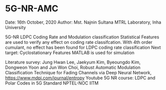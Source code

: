 # 5G-NR-AMC
Date: 16th October, 2020
Author: Mst. Najnin Sultana
MTRL Laboratory, Inha University

5G-NR LDPC Coding Rate and Modulation classification 
Statistical Features are used to verify any effect on coding rate classifcation.
With 4th order cumulant, no effect has been found for LDPC coding rate classification
Next target: Cyclostationary Features
MATLAB is used for simulation 

Literature survey: Jung Hwan Lee, Jaekyum Kim, Byeoungdo Kim, Dongweon Yoon and Jun Won Choi, Robust Automatic Modulation Classification Technique for Fading Channels via Deep Neural Network, https://www.mdpi.com/journal/entropy 
Youtube 5G NR course: LDPC and Polar Codes in 5G Standard
                      NPTEL-NOC IITM





